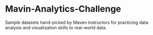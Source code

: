 # Mavin-Analytics-Challenge
Sample datasets hand-picked by Maven instructors for practicing data analysis and visualization skills to real-world data.
